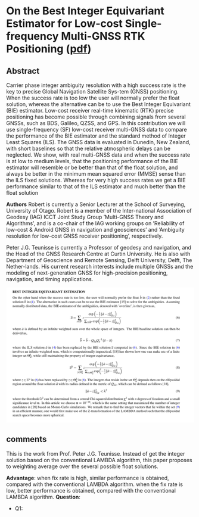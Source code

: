 # On the Best Integer Equivariant Estimator for Low-cost Single-frequency Multi-GNSS RTK Positioning ([pdf](BIEestimator_1.pdf))

## Abstract
Carrier phase integer ambiguity resolution with a high success rate is the key to precise Global Navigation Satellite Sys-tem (GNSS) positioning. When the success rate is too low the user will normally prefer the float solution, whereas the alternative can be to use the Best Integer Equivariant (BIE) estimator. Low-cost receiver real-time kinematic (RTK) precise positioning has become possible through combining signals from several GNSSs, such as BDS, Galileo, QZSS, and GPS. In this contribution we will use single-frequency (SF) low-cost receiver multi-GNSS data to compare the performance of the BIE estimator and the standard method of Integer Least Squares (ILS). The GNSS data is evaluated in Dunedin, New Zealand, with short baselines so that the relative atmospheric delays can be neglected. We show, with real multi-GNSS data
and when the success rate is at low to medium levels, that the positioning performance of the BIE estimator will resemble or be better than that of the float solution, and always be better in the minimum mean squared error (MMSE) sense than the ILS fixed solutions. Whereas for very high success rates we get a BIE performance similar to that of the ILS estimator and much better than the float solution

**Authors**
Robert is currently a Senior Lecturer at the School of Surveying, University of Otago. Robert is a member of the Inter-national Association of Geodesy (IAG) ICCT Joint Study Group ’Multi-GNSS Theory and Algorithms’, and is a co-chair of the IAG working groups on ’Reliability of low-cost & Android GNSS in navigation and geosciences’ and ’Ambiguity resolution for low-cost GNSS receiver positioning’, respectively.

Peter J.G. Teunisse  is currently a Professor of geodesy and navigation, and the Head of the GNSS Research Centre at Curtin University. He is also with Department of Geoscience and Remote Sensing, Delft University, Delft, The Nether-lands. His current research interests include multiple GNSSs and the modeling of next-generation GNSS for high-precision positioning, navigation, and timing applications.

<p align="center">
  <img width="712pix" src="framework.png">
</p>


## comments
This is the work from Prof. Peter J.G. Teunisse. Instead of get the integer solution based on the conventional LAMBDA algorithm, this paper proposes to weighting average over the several possible float solutions.

**Advantage**: 
when fix rate is high, similar performance is obtained, compared with the conventional LAMBDA algorithm.
when the fix rate is low, better performance is obtained, compared with the conventional LAMBDA algorithm.
**Question**: 
- Q1: 